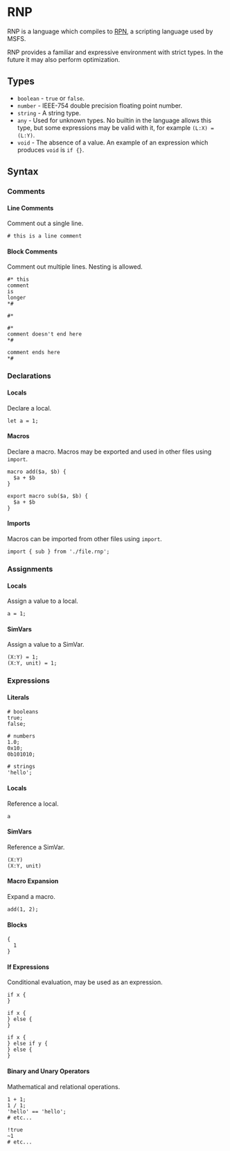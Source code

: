 # RNP

RNP is a language which compiles to [RPN][], a scripting language used by MSFS.

RNP provides a familiar and expressive environment with strict types. In
the future it may also perform optimization.

## Types

- `boolean` - `true` or `false`.
- `number` - IEEE-754 double precision floating point number.
- `string` - A string type.
- `any` - Used for unknown types. No builtin in the language allows this type,
   but some expressions may be valid with it, for example `(L:X) = (L:Y)`.
- `void` - The absence of a value. An example of an expression which produces
  `void` is `if {}`.

## Syntax

### Comments

#### Line Comments

Comment out a single line.

```rnp
# this is a line comment
```

#### Block Comments

Comment out multiple lines. Nesting is allowed.

```rnp
#* this
comment
is
longer
*#
```

```rnp
#*

#*
comment doesn't end here
*#

comment ends here
*#
```

### Declarations

#### Locals

Declare a local.

```rnp
let a = 1;
```

#### Macros

Declare a macro. Macros may be exported and used in other files using `import`.

```rnp
macro add($a, $b) {
  $a + $b
}
```

```rnp
export macro sub($a, $b) {
  $a + $b
}
```

#### Imports

Macros can be imported from other files using `import`.

```rnp
import { sub } from './file.rnp';
```

### Assignments

#### Locals

Assign a value to a local.

```rnp
a = 1;
```

#### SimVars

Assign a value to a SimVar.

```rnp
(X:Y) = 1;
(X:Y, unit) = 1;
```

### Expressions

#### Literals

```rnp
# booleans
true;
false;

# numbers
1.0;
0x10;
0b101010;

# strings
'hello';
```

#### Locals

Reference a local.

```rnp
a
```

#### SimVars

Reference a SimVar.

```rnp
(X:Y)
(X:Y, unit)
```

#### Macro Expansion

Expand a macro.

```rnp
add(1, 2);
```

#### Blocks

```rnp
{
  1
}
```

#### If Expressions

Conditional evaluation, may be used as an expression.

```rnp
if x {
}
```

```rnp
if x {
} else {
}
```

```rnp
if x {
} else if y {
} else {
}
```

#### Binary and Unary Operators

Mathematical and relational operations.

```rnp
1 + 1;
1 / 1;
'hello' == 'hello';
# etc...

!true
~1
# etc...
```

[RPN]: https://www.prepar3d.com/SDKv5/sdk/scripting/rpn_scripting.html
